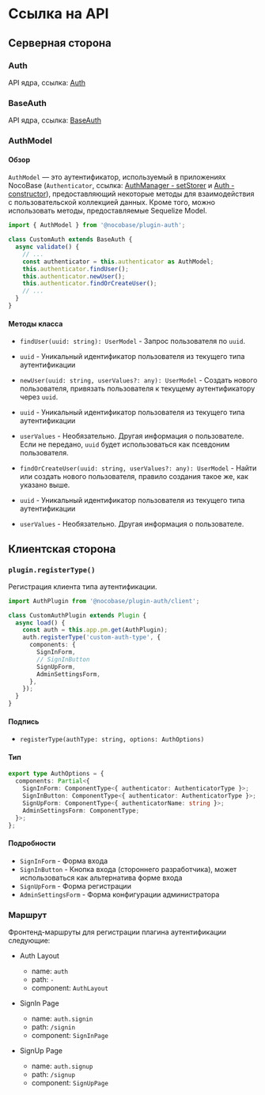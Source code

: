 # Ссылка на API

## Серверная сторона

### Auth

API ядра, ссылка: [Auth](../../../api/auth/auth.md)

### BaseAuth

API ядра, ссылка: [BaseAuth](../../../api/auth/base-auth.md)

### AuthModel

#### Обзор

`AuthModel` — это аутентификатор, используемый в приложениях NocoBase (`Authenticator`, ссылка: [AuthManager - setStorer](../../../api/auth/auth-manager.md#setstorer) и [Auth - constructor](../../../api/auth/auth.md#constructor)), предоставляющий некоторые методы для взаимодействия с пользовательской коллекцией данных. Кроме того, можно использовать методы, предоставляемые Sequelize Model.

```ts
import { AuthModel } from '@nocobase/plugin-auth';

class CustomAuth extends BaseAuth {
  async validate() {
    // ...
    const authenticator = this.authenticator as AuthModel;
    this.authenticator.findUser();
    this.authenticator.newUser();
    this.authenticator.findOrCreateUser();
    // ...
  }
}
```

#### Методы класса

- `findUser(uuid: string): UserModel` - Запрос пользователя по `uuid`.

- `uuid` - Уникальный идентификатор пользователя из текущего типа аутентификации

- `newUser(uuid: string, userValues?: any): UserModel` - Создать нового пользователя, привязать пользователя к текущему аутентификатору через `uuid`.

- `uuid` - Уникальный идентификатор пользователя из текущего типа аутентификации
- `userValues` - Необязательно. Другая информация о пользователе. Если не передано, `uuid` будет использоваться как псевдоним пользователя.

- `findOrCreateUser(uuid: string, userValues?: any): UserModel` - Найти или создать нового пользователя, правило создания такое же, как указано выше.
- `uuid` - Уникальный идентификатор пользователя из текущего типа аутентификации
- `userValues` - Необязательно. Другая информация о пользователе.

## Клиентская сторона

### `plugin.registerType()`

Регистрация клиента типа аутентификации.

```ts
import AuthPlugin from '@nocobase/plugin-auth/client';

class CustomAuthPlugin extends Plugin {
  async load() {
    const auth = this.app.pm.get(AuthPlugin);
    auth.registerType('custom-auth-type', {
      components: {
        SignInForm,
        // SignInButton
        SignUpForm,
        AdminSettingsForm,
      },
    });
  }
}
```

#### Подпись

- `registerType(authType: string, options: AuthOptions)`

#### Тип

```ts
export type AuthOptions = {
  components: Partial<{
    SignInForm: ComponentType<{ authenticator: AuthenticatorType }>;
    SignInButton: ComponentType<{ authenticator: AuthenticatorType }>;
    SignUpForm: ComponentType<{ authenticatorName: string }>;
    AdminSettingsForm: ComponentType;
  }>;
};
```

#### Подробности

- `SignInForm` - Форма входа
- `SignInButton` - Кнопка входа (стороннего разработчика), может использоваться как альтернатива форме входа
- `SignUpForm` - Форма регистрации
- `AdminSettingsForm` - Форма конфигурации администратора

### Маршрут

Фронтенд-маршруты для регистрации плагина аутентификации следующие:

- Auth Layout
  - name: `auth`
  - path: `-`
  - component: `AuthLayout`

- SignIn Page
  - name: `auth.signin`
  - path: `/signin`
  - component: `SignInPage`

- SignUp Page
  - name: `auth.signup`
  - path: `/signup`
  - component: `SignUpPage`
